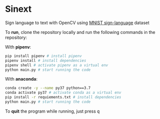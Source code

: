 # Sinext

Sign language to text with OpenCV using [MNIST sign-language](https://www.kaggle.com/datamunge/sign-language-mnist) dataset

To **run**, clone the repository locally and run the following commands in the repository:

With **pipenv**:

```bash
pip install pipenv # install pipenv
pipenv install # install dependencies
pipenv shell # activate pipenv as a virtual env
python main.py # start running the code
```

With **anaconda**:

```bash
conda create -y --name py37 python==3.7
conda activate py37 # activate conda as a virtual env
pip install -r requiements.txt # install dependencies
python main.py # start running the code
```

To **quit** the program while running, just press <kbd>q</kbd>
